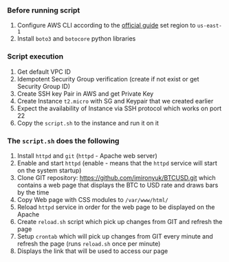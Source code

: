 ### Before running script

1. Configure AWS CLI according to the [official guide](https://docs.aws.amazon.com/cli/latest/userguide/install-cliv2.html) set region to `us-east-1`
3. Install `boto3` and `botocore` python libraries

### Script execution

1. Get default VPC ID
2. Idempotent Security Group verification (create if not exist or get Security Group ID)
3. Create SSH key Pair in AWS and get Private Key
4. Create Instance `t2.micro` with SG and Keypair that we created earlier
5. Expect the availability of Instance via SSH protocol which works on port 22
6. Copy the `script.sh` to the instance and run it on it

### The `script.sh` does the following

1. Install `httpd` and `git` (`httpd` - Apache web server)
2. Enable and start `httpd` (enable - means that the `httpd` service will start  on the system startup)
3. Clone GIT repository: https://github.com/imironyuk/BTCUSD.git which contains a web page that displays the BTC to USD rate and draws bars by the time
4. Copy Web page with CSS modules to `/var/www/html/`
5. Reload `httpd` service in order for the web page to be displayed on the Apache
6. Create `reload.sh` script which pick up changes from GIT and refresh the page
7. Setup `crontab` which will pick up changes from GIT every minute and refresh the page (runs `reload.sh` once per minute)
8. Displays the link that will be used to access our page
